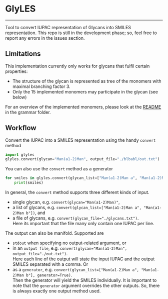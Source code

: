 # GlyLES

---
Tool to convert IUPAC representation of Glycans into SMILES representation. This repo is still in the development phase;
so, feel free to report any errors in the issues section.

## Limitations

This implementation currently only works for glycans that fulfil certain properties:

* The structure of the glycan is represented as tree of the monomers with maximal branching factor 3.
* Only the 15 implemented monomers may participate in the glycan (see below)

For an overview of the implemented monomers, please look at the [README](glyles/grammar/README.md) in the grammar folder.

## Workflow

Convert the IUPAC into a SMILES representation using the handy `convert` method

```python
import glyles
glyles.convert(glycan="Man(a1-2)Man", output_file="./blbabl/out.txt")
```

You can also use the `convert` method as a generator
```python
for smiles in glyles.convert(glycan_list=["Man(a1-2)Man a", "Man(a1-2)Man b"], generator=True):\
    print(smiles)
```

In general, the `convert` method supports three different kinds of input.
* single glycan, e.g. `convert(glycan="Man(a1-2)Man)"`,
* a list of glycans, e.g. `convert(glycan_list=["Man(a1-2)Man a", "Man(a1-2)Man b"])`, and
* a file of glycans, e.g. `convert(glycan_file="./glycans.txt")`.<br>Here its important that the file many only 
contain one IUPAC per line.

The output can also be manifold. Supported are 
* `stdout` when specifying no output-related argument, or
* in an `output file`, e.g. `convert(glycan="Man(a1-2)Man", output_file="./out.txt")`.<br>Here each line of the 
output will state the input IUPAC and the output SMILES separated with a comma. Or
* as a `generator`, e.g. `convert(glycan_list=["Man(a1-2)Man a", "Man(a1-2)Man b"], generator=True)`. <br> Then the 
generator will yield the SMILES individually. It is important to note that the `generator` argument overrides the other 
outputs. So, there is always exactly one output method used.</p>

